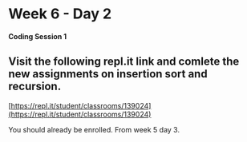# Week 6 - Day 2

#### Coding Session 1

## Visit the following repl.it link and comlete the new assignments on insertion sort and recursion. 

[https://repl.it/student/classrooms/139024](https://repl.it/student/classrooms/139024)

You should already be enrolled. From week 5 day 3.

